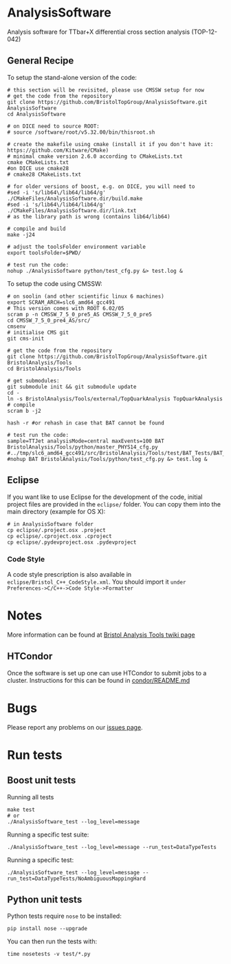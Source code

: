 AnalysisSoftware
================

Analysis software for TTbar+X differential cross section analysis (TOP-12-042)

## General Recipe

To setup the stand-alone version of the code:

```
# this section will be revisited, please use CMSSW setup for now
# get the code from the repository
git clone https://github.com/BristolTopGroup/AnalysisSoftware.git AnalysisSoftware
cd AnalysisSoftware

# on DICE need to source ROOT:
# source /software/root/v5.32.00/bin/thisroot.sh

# create the makefile using cmake (install it if you don't have it: https://github.com/Kitware/CMake)
# minimal cmake version 2.6.0 according to CMakeLists.txt
cmake CMakeLists.txt
#on DICE use cmake28
# cmake28 CMakeLists.txt

# for older versions of boost, e.g. on DICE, you will need to
#sed -i 's/lib64\/lib64/lib64/g' ./CMakeFiles/AnalysisSoftware.dir/build.make
#sed -i 's/lib64\/lib64/lib64/g' ./CMakeFiles/AnalysisSoftware.dir/link.txt
# as the library path is wrong (contains lib64/lib64)

# compile and build
make -j24

# adjust the toolsFolder environment variable
export toolsFolder=$PWD/

# test run the code:
nohup ./AnalysisSoftware python/test_cfg.py &> test.log &
```


To setup the code using CMSSW:

```
# on soolin (and other scientific linux 6 machines)
export SCRAM_ARCH=slc6_amd64_gcc491
# This version comes with ROOT 6.02/05
scram p -n CMSSW_7_5_0_pre5_AS CMSSW_7_5_0_pre5
cd CMSSW_7_5_0_pre4_AS/src/
cmsenv
# initialise CMS git
git cms-init

# get the code from the repository
git clone https://github.com/BristolTopGroup/AnalysisSoftware.git BristolAnalysis/Tools
cd BristolAnalysis/Tools

# get submodules:
git submodule init && git submodule update
cd -
ln -s BristolAnalysis/Tools/external/TopQuarkAnalysis TopQuarkAnalysis
# compile
scram b -j2

hash -r #or rehash in case that BAT cannot be found

# test run the code:
sample=TTJet analysisMode=central maxEvents=100 BAT BristolAnalysis/Tools/python/master_PHYS14_cfg.py
#../tmp/slc6_amd64_gcc491/src/BristolAnalysis/Tools/test/BAT_Tests/BAT_Tests
#nohup BAT BristolAnalysis/Tools/python/test_cfg.py &> test.log &
```

## Eclipse
If you want like to use Eclipse for the development of the code, initial
project files are provided in the ```eclipse/``` folder. You can copy them into
the main directory (example for OS X):
```
# in AnalysisSoftware folder
cp eclipse/.project.osx .project
cp eclipse/.cproject.osx .cproject
cp eclipse/.pydevproject.osx .pydevproject
```

### Code Style
A code style prescription is also available in ```eclipse/Bristol_C++_CodeStyle.xml```.
You should import it ```under Preferences->C/C++->Code Style->Formatter```

# Notes
More information can be found at [Bristol Analysis Tools twiki page](https://twiki.cern.ch/twiki/bin/view/CMS/BristolAnalysisTools)

## HTCondor
Once the software is set up one can use HTCondor to submit jobs to a cluster.
Instructions for this can be found in [condor/README.md](condor/README.md)

# Bugs
Please report any problems on our [issues page](https://github.com/BristolTopGroup/AnalysisSoftware/issues).

# Run tests
## Boost unit tests 
Running all tests
```
make test
# or
./AnalysisSoftware_test --log_level=message
```
Running a specific test suite:
```
./AnalysisSoftware_test --log_level=message --run_test=DataTypeTests
```

Running a specific test:
```
./AnalysisSoftware_test --log_level=message --run_test=DataTypeTests/NoAmbiguousMappingHard
```


## Python unit tests
Python tests require ```nose``` to be installed:
```
pip install nose --upgrade
```

You can then run the tests with:
```
time nosetests -v test/*.py
```
